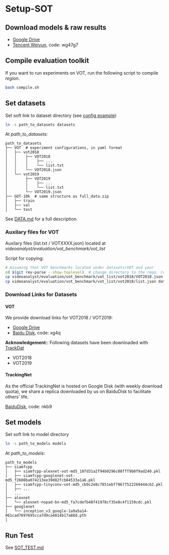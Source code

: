 # Setup-SOT


## Download models & raw results

- [Google Drive](https://drive.google.com/open?id=1XhWIU1KIt9wvFpzZqEDaX-GrgZ9AVcOC)
- [Tencent Weiyun](https://share.weiyun.com/56C92l4), code: wg47g7

## Compile evaluation toolkit

If you want to run experiments on VOT, run the following script to compile _region_.

```Bash
bash compile.sh
```

## Set datasets

Set soft link to dataset directory (see [config example](../experiments/siamfcpp/test/vot/siamfcpp_alexnet.yaml))

```bash
ln -s path_to_datasets datasets
```

At _path_to_datasets_:

```File Tree
path_to_datasets
├── VOT  # experiment configurations, in yaml format
│   ├── vot2018
│   │    ├── VOT2018
│   │    │    ├── ...
│   │    │    └── list.txt
│   │    └── VOT2018.json
│   └── vot2019
│        ├── VOT2019
│        │    ├── ...
│        │    └── list.txt
│        └── VOT2019.json
├── GOT-10k  # same structure as full_data.zip
│   ├── train
│   ├── val
│   └── test
```

See [DATA.md](../../docs/DEVELOP/DATA.md) for a full description.

### Auxilary files for VOT

Auxilary files (list.txt / VOTXXXX.json) located at _videoanalyst/evaluation/vot_benchmark/vot_list_

Script for copying:

```Bash
# Assuming that VOT benchmarks located under datasets/VOT and your
cd $(git rev-parse --show-toplevel)  # change directory to the repo. root
cp videoanalyst/evaluation/vot_benchmark/vot_list/vot2018/VOT2018.json datasets/VOT/vot2018/
cp videoanalyst/evaluation/vot_benchmark/vot_list/vot2018/list.json datasets/VOT/vot2018/VOT2018/
```

### Download Links for Datasets
#### VOT
We provide download links for VOT2018 / VOT2019:

- [Google Drive](https://drive.google.com/open?id=18vaGhvrr_rt70sZr_TisrWl7meO9NE0J)
- [Baidu Disk](https://pan.baidu.com/s/1HZkbWen4mEkxaJL3Rj9pig), code: xg4q

__Acknowledgement:__: Following datasets have been downloaded with [TrackDat](https://github.com/jvlmdr/trackdat)

- VOT2018
- VOT2019

#### TrackingNet

As the official TrackingNet is hosted on Google Disk (with weekly download quota), we share a replica downloaded by us on BaiduDisk to facilitate others' life.

[BaiduDisk](https://pan.baidu.com/s/1PXSRAqcw-KMfBIJYUtI4Aw), code: nkb9

## Set models

Set soft link to model directory

```Bash
ln -s path_to_models models
```

At _path_to_models_:

```File Tree
path_to_models
├── siamfcpp
│   ├── siamfcpp-alexnet-vot-md5_18fd31a2f94b0296c08fff9b0f9ad240.pkl
│   ├── siamfcpp-googlenet-vot-md5_f2680ba074213ee39d82fcb84533a1a6.pkl
│   ├── siamfcpp-tinyconv-vot-md5_cb9c2e8c7851ebf79677522269444cb2.pkl
│   ├── ...
│   ...
├── alexnet
│   └── alexnet-nopad-bn-md5_fa7cdefb48f41978cf35e8c4f1159cdc.pkl
├── googlenet
│   └── inception_v3_google-1a9a5a14-961cad7697695cca7d9ca4814b17a88d.pth
│
```

## Run Test

See [SOT_TEST.md](./SOT_TEST.md)
